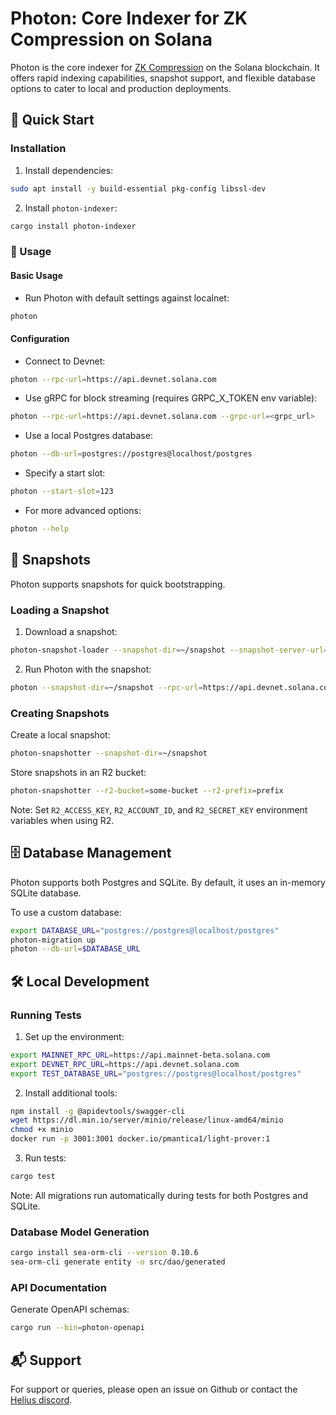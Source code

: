 # Photon: Core Indexer for ZK Compression on Solana

Photon is the core indexer for [ZK Compression](zkcompression.com) on the Solana blockchain. It offers rapid indexing capabilities, snapshot support, and flexible database options to cater to local and production deployments.

## 🚀 Quick Start

### Installation

1. Install dependencies:

```bash
sudo apt install -y build-essential pkg-config libssl-dev
```

2. Install `photon-indexer`:

```bash
cargo install photon-indexer
```

### 🔧 Usage

#### Basic Usage 

* Run Photon with default settings against localnet:

```bash
photon
```

#### Configuration

* Connect to Devnet:

```bash
photon --rpc-url=https://api.devnet.solana.com
```

* Use gRPC for block streaming (requires GRPC_X_TOKEN env variable):

```bash
photon --rpc-url=https://api.devnet.solana.com --grpc-url=<grpc_url>
```

* Use a local Postgres database:

```bash
photon --db-url=postgres://postgres@localhost/postgres
```

* Specify a start slot:

```bash
photon --start-slot=123
```

* For more advanced options:

```bash
photon --help
```

## 📸 Snapshots

Photon supports snapshots for quick bootstrapping. 

### Loading a Snapshot

1. Download a snapshot:

```bash
photon-snapshot-loader --snapshot-dir=~/snapshot --snapshot-server-url=https://photon-devnet-snapshot.helius-rpc.com
```

2. Run Photon with the snapshot:

```bash
photon --snapshot-dir=~/snapshot --rpc-url=https://api.devnet.solana.com --db-url=postgres://postgres@localhost/postgres
```

### Creating Snapshots

Create a local snapshot:
```bash
photon-snapshotter --snapshot-dir=~/snapshot
```

Store snapshots in an R2 bucket:
```bash
photon-snapshotter --r2-bucket=some-bucket --r2-prefix=prefix
```

Note: Set `R2_ACCESS_KEY`, `R2_ACCOUNT_ID`, and `R2_SECRET_KEY` environment variables when using R2.

## 🗄️ Database Management

Photon supports both Postgres and SQLite. By default, it uses an in-memory SQLite database.

To use a custom database:
```bash
export DATABASE_URL="postgres://postgres@localhost/postgres"
photon-migration up
photon --db-url=$DATABASE_URL
```

## 🛠️ Local Development

### Running Tests

1. Set up the environment:
```bash
export MAINNET_RPC_URL=https://api.mainnet-beta.solana.com
export DEVNET_RPC_URL=https://api.devnet.solana.com
export TEST_DATABASE_URL="postgres://postgres@localhost/postgres"
```

2. Install additional tools:
```bash
npm install -g @apidevtools/swagger-cli
wget https://dl.min.io/server/minio/release/linux-amd64/minio
chmod +x minio
docker run -p 3001:3001 docker.io/pmantica1/light-prover:1
```

3. Run tests:
```bash
cargo test
```

Note: All migrations run automatically during tests for both Postgres and SQLite.

### Database Model Generation

```bash
cargo install sea-orm-cli --version 0.10.6
sea-orm-cli generate entity -o src/dao/generated
```

### API Documentation

Generate OpenAPI schemas:
```bash
cargo run --bin=photon-openapi
```

## 📬 Support

For support or queries, please open an issue on Github or contact the [Helius discord](https://discord.gg/HjummjUXgq).

